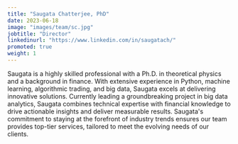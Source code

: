 ```yaml
---
title: "Saugata Chatterjee, PhD"
date: 2023-06-18
image: "images/team/sc.jpg"
jobtitle: "Director"
linkedinurl: "https://www.linkedin.com/in/saugatach/"
promoted: true
weight: 1
---
```


Saugata is a highly skilled professional with a Ph.D. in theoretical physics and a background in finance. 
With extensive experience in Python, machine learning, algorithmic trading, and big data, Saugata excels 
at delivering innovative solutions. Currently leading a groundbreaking project in big data analytics, 
Saugata combines technical expertise with financial knowledge to drive actionable insights and deliver 
measurable results. Saugata's commitment to staying at the forefront of industry trends ensures our team 
provides top-tier services, tailored to meet the evolving needs of our clients.
